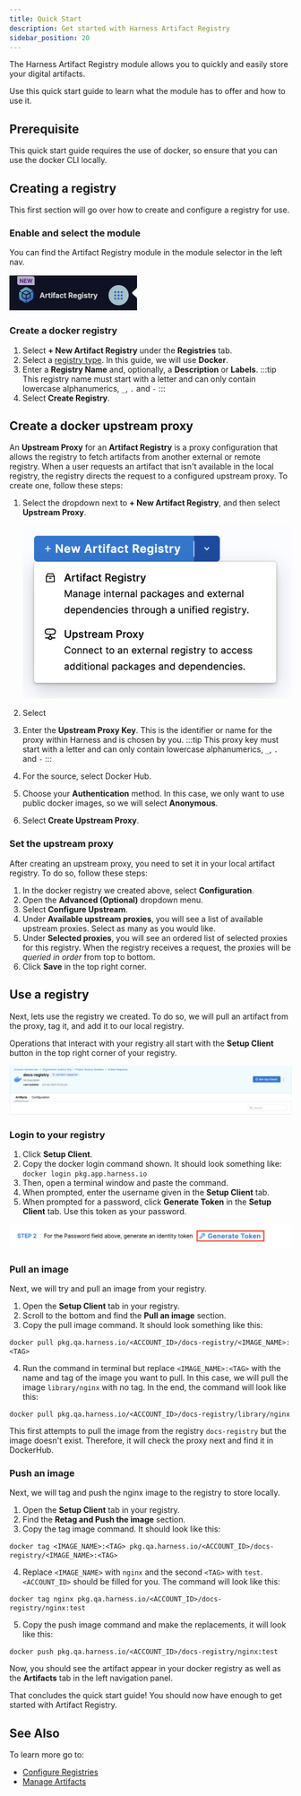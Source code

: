 ```yaml
---
title: Quick Start
description: Get started with Harness Artifact Registry
sidebar_position: 20
---
```


The Harness Artifact Registry module allows you to quickly and easily store your digital artifacts. 

Use this quick start guide to learn what the module has to offer and how to use it. 

## Prerequisite

This quick start guide requires the use of docker, so ensure that you can use the docker CLI locally. 

## Creating a registry

This first section will go over how to create and configure a registry for use. 

### Enable and select the module

You can find the Artifact Registry module in the module selector in the left nav.

![](./static/module-selector.png)

### Create a docker registry

1. Select **+ New Artifact Registry** under the **Registries** tab. 
1. Select a [registry type](/docs/artifact-registry/whats-supported#supported-registry-types). In this guide, we will use **Docker**.
1. Enter a **Registry Name** and, optionally, a **Description** or **Labels**.
    :::tip
    This registry name must start with a letter and can only contain lowercase alphanumerics, `_`, `.` and `-`
    :::
1. Select **Create Registry**.

## Create a docker upstream proxy

An **Upstream Proxy** for an **Artifact Registry** is a proxy configuration that allows the registry to fetch artifacts from another external or remote registry. When a user requests an artifact that isn't available in the local registry, the registry directs the request to a configured upstream proxy. To create one, follow these steps: 

1. Select the dropdown next to **+ New Artifact Registry**, and then select **Upstream Proxy**.

    ![](./static/create-proxy.png)

1. Select 
1. Enter the **Upstream Proxy Key**. This is the identifier or name for the proxy within Harness and is chosen by you. 
   :::tip
    This proxy key must start with a letter and can only contain lowercase alphanumerics, `_`, `.` and `-`
   :::
1. For the source, select Docker Hub.
1. Choose your **Authentication** method. In this case, we only want to use public docker images, so we will select **Anonymous**.
1. Select **Create Upstream Proxy**.

### Set the upstream proxy

After creating an upstream proxy, you need to set it in your local artifact registry. To do so, follow these steps:

1. In the docker registry we created above, select **Configuration**.
2. Open the **Advanced (Optional)** dropdown menu. 
3. Select **Configure Upstream**.
4. Under **Available upstream proxies**, you will see a list of available upstream proxies. Select as many as you would like. 
5. Under **Selected proxies**, you will see an ordered list of selected proxies for this registry. When the registry receives a request, the proxies will be *queried in order* from top to bottom.
6. Click **Save** in the top right corner. 

## Use a registry

Next, lets use the registry we created. To do so, we will pull an artifact from the proxy, tag it, and add it to our local registry. 

Operations that interact with your registry all start with the **Setup Client** button in the top right corner of your registry.

![](./static/setup-client.png)

### Login to your registry

1. Click **Setup Client**.
2. Copy the docker login command shown. It should look something like: `docker login pkg.app.harness.io`
3. Then, open a terminal window and paste the command.
4. When prompted, enter the username given in the **Setup Client** tab. 
5. When prompted for a password, click **Generate Token** in the **Setup Client** tab. Use this token as your password.

![](./static/generate-token.png)

### Pull an image

Next, we will try and pull an image from your registry.

1. Open the **Setup Client** tab in your registry.
2. Scroll to the bottom and find the **Pull an image** section.
3. Copy the pull image command. It should look something like this: 

```
docker pull pkg.qa.harness.io/<ACCOUNT_ID>/docs-registry/<IMAGE_NAME>:<TAG>
```

4. Run the command in terminal but replace `<IMAGE_NAME>:<TAG>` with the name and tag of the image you want to pull. In this case, we will pull the image `library/nginx` with no tag. In the end, the command will look like this: 
```
docker pull pkg.qa.harness.io/<ACCOUNT_ID>/docs-registry/library/nginx
```

This first attempts to pull the image from the registry `docs-registry` but the image doesn't exist. Therefore, it will check the proxy next and find it in DockerHub. 

### Push an image

Next, we will tag and push the nginx image to the registry to store locally. 

1. Open the **Setup Client** tab in your registry.
2. Find the **Retag and Push the image** section.
3. Copy the tag image command. It should look like this: 

```
docker tag <IMAGE_NAME>:<TAG> pkg.qa.harness.io/<ACCOUNT_ID>/docs-registry/<IMAGE_NAME>:<TAG>
```

4. Replace `<IMAGE_NAME>` with `nginx` and the second `<TAG>` with `test`. `<ACCOUNT_ID>` should be filled for you. The command will look like this:

```
docker tag nginx pkg.qa.harness.io/<ACCOUNT_ID>/docs-registry/nginx:test
```

5. Copy the push image command and make the replacements, it will look like this: 

```
docker push pkg.qa.harness.io/<ACCOUNT_ID>/docs-registry/nginx:test
```

Now, you should see the artifact appear in your docker registry as well as the **Artifacts** tab in the left navigation panel.

That concludes the quick start guide! You should now have enough to get started with Artifact Registry. 

## See Also

To learn more go to:

- [Configure Registries](/docs/artifact-registry/manage-registries/configure-registry)
- [Manage Artifacts](/docs/artifact-registry/manage-artifacts/artifact-management)